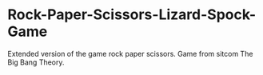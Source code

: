 # Rock-Paper-Scissors-Lizard-Spock-Game
Extended version of the game rock paper scissors. Game from sitcom The Big Bang Theory.
